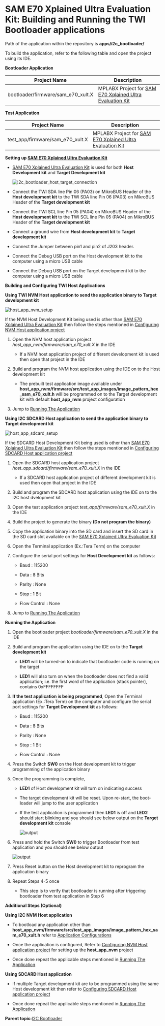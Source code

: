 # SAM E70 Xplained Ultra Evaluation Kit: Building and Running the TWI Bootloader applications

Path of the application within the repository is **apps/i2c\_bootloader/**

To build the application, refer to the following table and open the project using its IDE.

**Bootloader Application**

|Project Name|Description|
|------------|-----------|
|bootloader/firmware/sam\_e70\_xult.X|MPLABX Project for [SAM E70 Xplained Ultra Evaluation Kit](https://www.microchip.com/en-us/development-tool/DM320113)|

**Test Application**

|Project Name|Description|
|------------|-----------|
|test\_app/firmware/sam\_e70\_xult.X|MPLABX Project for [SAM E70 Xplained Ultra Evaluation Kit](https://www.microchip.com/en-us/development-tool/DM320113)|

**Setting up [SAM E70 Xplained Ultra Evaluation Kit](https://www.microchip.com/en-us/development-tool/DM320113)**

-   [SAM E70 Xplained Ultra Evaluation Kit](https://www.microchip.com/en-us/development-tool/DM320113) is used for both **Host Development kit** and **Target Development kit**

    ![i2c_bootloader_host_target_connection](GUID-F8F581BB-09A3-46F9-AFF4-062DD2811E65-low.png)

-   Connect the TWI SDA line Pin 06 \(PA03\) on MikroBUS Header of the **Host development kit** to the TWI SDA line Pin 06 \(PA03\) on MikroBUS Header of the **Target development kit**

-   Connect the TWI SCL line Pin 05 \(PA04\) on MikroBUS Header of the **Host development kit** to the TWI SCL line Pin 05 \(PA04\) on MikroBUS Header of the **Target development kit**

-   Connect a ground wire from **Host development kit** to **Target development kit**

-   Connect the Jumper between pin1 and pin2 of J203 header.

-   Connect the Debug USB port on the Host development kit to the computer using a micro USB cable

-   Connect the Debug USB port on the Target development kit to the computer using a micro USB cable


**Building and Configuring TWI Host Applications**

**Using TWI NVM Host application to send the application binary to Target development kit**

![host_app_nvm_setup](GUID-9B48E66A-435C-4B28-969E-E8559987721C-low.png)

If the NVM Host Development Kit being used is other than [SAM E70 Xplained Ultra Evaluation Kit](https://www.microchip.com/en-us/development-tool/DM320113) then follow the steps mentioned in [Configuring NVM Host application project](GUID-E614E914-48BF-43EC-87B8-BAE0F81B83AE.md#)

1.  Open the NVM host application project *host\_app\_nvm/firmware/sam\_e70\_xult.X* in the IDE

    -   If a NVM host application project of different development kit is used then open that project in the IDE

2.  Build and program the NVM host application using the IDE on to the Host development kit

    -   The prebuilt test application image available under **host\_app\_nvm/firmware/src/test\_app\_images/image\_pattern\_hex\_sam\_e70\_xult.h** will be programmed on to the Target development kit with default **host\_app\_nvm** project configuration

3.  Jump to [Running The Application](#running-the-application)


**Using I2C SDCARD Host application to send the application binary to Target development kit**

![host_app_sdcard_setup](GUID-D175F964-8EE5-4362-9F37-A4DC77454196-low.png)

If the SDCARD Host Development Kit being used is other than [SAM E70 Xplained Ultra Evaluation Kit](https://www.microchip.com/en-us/development-tool/DM320113) then follow the steps mentioned in [Configuring SDCARD Host application project](GUID-8D59C55C-A3C0-4F4F-A391-F30292F6FC9F.md#)

1.  Open the SDCARD host application project *host\_app\_sdcard/firmware/sam\_e70\_xult.X* in the IDE

    -   If a SDCARD host application project of different development kit is used then open that project in the IDE

2.  Build and program the SDCARD host application using the IDE on to the I2C host dvelopment kit

3.  Open the test application project *test\_app/firmware/sam\_e70\_xult.X* in the IDE

4.  Build the project to generate the binary **\(Do not program the binary\)**

5.  Copy the application binary into the SD card and insert the SD card in the SD card slot available on the [SAM E70 Xplained Ultra Evaluation Kit](https://www.microchip.com/en-us/development-tool/DM320113)

6.  Open the Terminal application \(Ex.:Tera Term\) on the computer

7.  Configure the serial port settings for **Host Development kit** as follows:

    -   Baud : 115200

    -   Data : 8 Bits

    -   Parity : None

    -   Stop : 1 Bit

    -   Flow Control : None

8.  Jump to [Running The Application](#running-the-application)


**Running the Application**

1.  Open the bootloader project *bootloader/firmware/sam\_e70\_xult.X* in the IDE

2.  Build and program the application using the IDE on to the **Target development kit**

    -   **LED1** will be turned-on to indicate that bootloader code is running on the target

    -   **LED1** will also turn on when the bootloader does not find a valid application; i.e. the first word of the application \(stack pointer\), contains 0xFFFFFFFF

3.  **If the test application is being programmed**, Open the Terminal application \(Ex.:Tera Term\) on the computer and configure the serial port settings for **Target Development kit** as follows:

    -   Baud : 115200

    -   Data : 8 Bits

    -   Parity : None

    -   Stop : 1 Bit

    -   Flow Control : None

4.  Press the Switch **SW0** on the Host development kit to trigger programming of the application binary

5.  Once the programming is complete,

    -   **LED1** of Host development kit will turn on indicating success

    -   The target development kit will be reset. Upon re-start, the boot-loader will jump to the user application

    -   If the test application is programmed then **LED1** is off and **LED2** should start blinking and you should see below output on the **Target development kit** console

        ![output](GUID-304634AD-F02D-4BFA-A530-C651923A9146-low.png)

6.  Press and hold the Switch **SW0** to trigger Bootloader from test application and you should see below output

    ![output](GUID-0DB8F538-D7FC-48CB-B30D-CB9F983C7047-low.png)

7.  Press Reset button on the Host development kit to reprogram the application binary

8.  Repeat Steps 4-5 once

    -   This step is to verify that bootloader is running after triggering bootloader from test application in Step 6


**Additional Steps \(Optional\)**

**Using I2C NVM Host application**

-   To bootload any application other than **host\_app\_nvm/firmware/src/test\_app\_images/image\_pattern\_hex\_sam\_e70\_xult.h** refer to [Application Configurations](GUID-DBC21340-BFFA-466C-9909-E696C180A54E.md)

-   Once the application is configured, Refer to [Configuring NVM Host application project](GUID-E614E914-48BF-43EC-87B8-BAE0F81B83AE.md) for setting up the **host\_app\_nvm** project

-   Once done repeat the applicable steps mentioned in [Running The Application](#running-the-application)


**Using SDCARD Host application**

-   If multiple Target development kit are to be programmed using the same Host development kit then refer to [Configuring SDCARD Host application project](GUID-8D59C55C-A3C0-4F4F-A391-F30292F6FC9F.md)

-   Once done repeat the applicable steps mentioned in [Running The Application](#running-the-application)


**Parent topic:**[I2C Bootloader](GUID-C4C2DFDC-C41B-4AB4-A500-170B6B69DF51.md)

